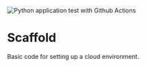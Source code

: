 ![Python application test with Github Actions](https://github.com/Nathan2Warren/Python_scaffold/workflows/Python%20application%20test%20with%20Github%20Actions/badge.svg)

# Scaffold
Basic code for setting up a cloud environment.
